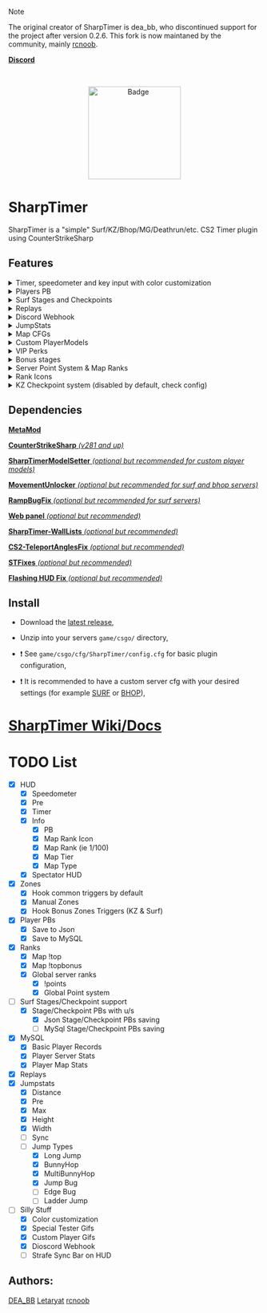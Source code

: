 > [!NOTE]
> The original creator of SharpTimer is dea_bb, who discontinued support for the project after version 0.2.6. This fork
> is now maintaned by the community, mainly [rcnoob](https://github.com/rcnoob).



[**Discord**](https://discord.com/invite/SmQXeyMcny)

<div align="center">
  <img src="https://files.catbox.moe/qvawnf.png" alt="" style="margin: 0;">
</div>
<p align="center">
	<br>
	<a href="https://ko-fi.com/rcnoob"><img width="185" src="https://files.catbox.moe/rig9aq.svg" alt="Badge"></a>
</p>

# SharpTimer

SharpTimer is a "simple" Surf/KZ/Bhop/MG/Deathrun/etc. CS2 Timer plugin using CounterStrikeSharp<br>

## Features

<details> 
  <summary>Timer, speedometer and key input with color customization</summary>
   <img src="https://i.imgur.com/TxAwgbC.png">
</details>

<details> 
  <summary>Players PB</summary>
  <img src="https://i.imgur.com/9HGOhRR.png">
</details>

<details> 
  <summary>Surf Stages and Checkpoints</summary>
  <img src="https://i.imgur.com/xL2y6vs.png">
</details>

<details> 
  <summary>Replays</summary>
</details>

<details> 
  <summary>Discord Webhook</summary>
</details>

<details> 
  <summary>JumpStats</summary>
</details>

<details> 
  <summary>Map CFGs</summary>
</details>

<details> 
  <summary>Custom PlayerModels</summary>
</details>

<details> 
  <summary>VIP Perks</summary>
</details>

<details> 
    <summary>Bonus stages</summary>
  <img src="https://i.imgur.com/NURlZBK.png">
</details>

<details> 
  <summary>Server Point System & Map Ranks</summary>
</details>

<details> 
  <summary>Rank Icons</summary>
  <img src="https://i.imgur.com/7vSKeCv.png">
</details>

<details> 
  <summary>KZ Checkpoint system (disabled by default, check config)</summary>
   <img src="https://i.imgur.com/USX5i8C.png"><br>
   <img src="https://i.imgur.com/kWiHOlz.png"><br>
   <img src="https://i.imgur.com/lXwXNN7.png"><br>
   <img src="https://i.imgur.com/nyn76Q4.png">
</details>

## Dependencies

[**MetaMod**](https://cs2.poggu.me/metamod/installation/)

[**CounterStrikeSharp** *(v281 and up)*](https://github.com/roflmuffin/CounterStrikeSharp/releases)

[**SharpTimerModelSetter** *(optional but recommended for custom player
models)*](https://github.com/johandrevwyk/STCustomModels)

[**MovementUnlocker** *(optional but recommended for surf and bhop
servers)*](https://github.com/Source2ZE/MovementUnlocker)

[**RampBugFix** *(optional but recommended for surf servers)*](https://github.com/Interesting-exe/CS2Fixes-RampbugFix/)

[**Web panel** *(optional but recommended)*](https://github.com/Letaryat/sharptimer-web-panel)

[**SharpTimer-WallLists** *(optional but recommended)*](https://github.com/M-archand/SharpTimer-WallLists)

[**CS2-TeleportAnglesFix** *(optional but recommended)*](https://github.com/M-archand/CS2-TeleportAnglesFix)

[**STFixes** *(optional but recommended)*](https://github.com/rcnoob/STFixes)

[**Flashing HUD Fix** *(optional but recommended)*](https://github.com/deabb/CS2FlashingHtmlHudFix)

## Install

* Download the [latest release](https://github.com/Letaryat/poor-sharptimer/releases),

* Unzip into your servers `game/csgo/` directory,

* :exclamation: See `game/csgo/cfg/SharpTimer/config.cfg` for basic plugin configuration,

* :exclamation: It is recommended to have a custom server cfg with your desired settings (for
  example [SURF](https://github.com/rcnoob/cs-cfg/blob/main/surf.cfg)
  or [BHOP](https://github.com/rcnoob/cs-cfg/blob/main/bhop.cfg)),

# [SharpTimer Wiki/Docs](https://github.com/Letaryat/poor-sharptimer/wiki)

# TODO List

- [x] HUD
    - [x] Speedometer
    - [x] Pre
    - [x] Timer
    - [x] Info
        - [x] PB
        - [x] Map Rank Icon
        - [x] Map Rank (ie 1/100)
        - [x] Map Tier
        - [x] Map Type
    - [x] Spectator HUD
- [x] Zones
    - [x] Hook common triggers by default
    - [x] Manual Zones
    - [x] Hook Bonus Zones Triggers (KZ & Surf)
- [x] Player PBs
    - [x] Save to Json
    - [x] Save to MySQL
- [x] Ranks
    - [x] Map !top
    - [x] Map !topbonus
    - [x] Global server ranks
        - [x] !points
        - [x] Global Point system
- [ ] Surf Stages/Checkpoint support
    - [x] Stage/Checkpoint PBs with u/s
        - [x] Json Stage/Checkpoint PBs saving
        - [ ] MySql Stage/Checkpoint PBs saving
- [x] MySQL
    - [x] Basic Player Records
    - [x] Player Server Stats
    - [x] Player Map Stats
- [x] Replays
- [x] Jumpstats
    - [x] Distance
    - [x] Pre
    - [x] Max
    - [x] Height
    - [x] Width
    - [ ] Sync
    - [ ] Jump Types
        - [x] Long Jump
        - [x] BunnyHop
        - [x] MultiBunnyHop
        - [x] Jump Bug
        - [ ] Edge Bug
        - [ ] Ladder Jump
- [ ] Silly Stuff
    - [x] Color customization
    - [x] Special Tester Gifs
    - [x] Custom Player Gifs
    - [x] Dioscord Webhook
    - [ ] Strafe Sync Bar on HUD

## Authors:

[DEA_BB](https://twitter.com/dea_bb)
[Letaryat](https://github.com/Letaryat)
[rcnoob](https://github.com/rcnoob)
